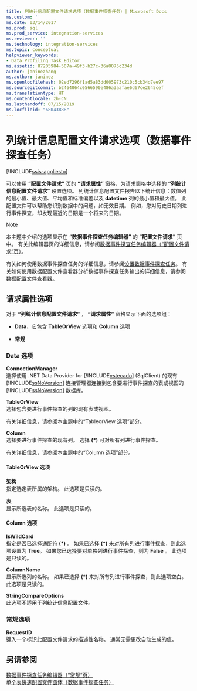 ```yaml
---
title: 列统计信息配置文件请求选项（数据事件探查任务）| Microsoft Docs
ms.custom: ''
ms.date: 03/14/2017
ms.prod: sql
ms.prod_service: integration-services
ms.reviewer: ''
ms.technology: integration-services
ms.topic: conceptual
helpviewer_keywords:
- Data Profiling Task Editor
ms.assetid: 87205984-507a-49f3-b27c-36a0075c234d
author: janinezhang
ms.author: janinez
ms.openlocfilehash: 02ed7296f1ad5a83dd005973c210c5cb34d7ee97
ms.sourcegitcommit: b2464064c0566590e486a3aafae6d67ce2645cef
ms.translationtype: HT
ms.contentlocale: zh-CN
ms.lasthandoff: 07/15/2019
ms.locfileid: "68043888"
---
```

# <a name="column-statistics-profile-request-options-data-profiling-task"></a>列统计信息配置文件请求选项（数据事件探查任务）

[!INCLUDE[ssis-appliesto](../../includes/ssis-appliesto-ssvrpluslinux-asdb-asdw-xxx.md)]


  可以使用 **“配置文件请求”** 页的 **“请求属性”** 窗格，为请求窗格中选择的 **“列统计信息配置文件请求”** 设置选项。 列统计信息配置文件报告以下统计信息：数值列的最小值、最大值、平均值和标准偏差以及 **datetime** 列的最小值和最大值。 此配置文件可以帮助您识别数据中的问题，如无效日期。 例如，您对历史日期列进行事件探查，却发现最近的日期是一个将来的日期。  
  
> [!NOTE]  
>  本主题中介绍的选项显示在 **“数据事件探查任务编辑器”** 的 **“配置文件请求”** 页中。 有关此编辑器页的详细信息，请参阅[数据事件探查任务编辑器（“配置文件请求”页）](../../integration-services/control-flow/data-profiling-task-editor-profile-requests-page.md)。  
  
 有关如何使用数据事件探查任务的详细信息，请参阅[设置数据事件探查任务](../../integration-services/control-flow/setup-of-the-data-profiling-task.md)。 有关如何使用数据配置文件查看器分析数据事件探查任务输出的详细信息，请参阅 [数据配置文件查看器](../../integration-services/control-flow/data-profile-viewer.md)。  
  
## <a name="request-properties-options"></a>请求属性选项  
 对于 **“列统计信息配置文件请求”** ， **“请求属性”** 窗格显示下面的选项组：  
  
-   **Data**，它包含 **TableOrView** 选项和 **Column** 选项  
  
-   **常规**  
  
### <a name="data-options"></a>Data 选项  
 **ConnectionManager**  
 选择使用 .NET Data Provider for [!INCLUDE[vstecado](../../includes/vstecado-md.md)] (SqlClient) 的现有 [!INCLUDE[ssNoVersion](../../includes/ssnoversion-md.md)] 连接管理器连接到包含要进行事件探查的表或视图的 [!INCLUDE[ssNoVersion](../../includes/ssnoversion-md.md)] 数据库。  
  
 **TableOrView**  
 选择包含要进行事件探查的列的现有表或视图。  
  
 有关详细信息，请参阅本主题中的“TableorView 选项”部分。  
  
 **Column**  
 选择要进行事件探查的现有列。 选择 **(\*)** 可对所有列进行事件探查。  
  
 有关详细信息，请参阅本主题中的“Column 选项”部分。  
  
#### <a name="tableorview-options"></a>TableOrView 选项  
 **架构**  
 指定选定表所属的架构。 此选项是只读的。  
  
 **表**  
 显示所选表的名称。 此选项是只读的。  
  
#### <a name="column-options"></a>Column 选项  
 **IsWildCard**  
 指定是否已选择通配符 **(\*)** 。 如果已选择 **(\*)** 来对所有列进行事件探查，则此选项设置为 **True**。 如果您已选择要对单独列进行事件探查，则为 **False** 。 此选项是只读的。  
  
 **ColumnName**  
 显示所选列的名称。 如果已选择 **(\*)** 来对所有列进行事件探查，则此选项空白。 此选项是只读的。  
  
 **StringCompareOptions**  
 此选项不适用于列统计信息配置文件。  
  
### <a name="general-options"></a>常规选项  
 **RequestID**  
 键入一个标识此配置文件请求的描述性名称。 通常无需更改自动生成的值。  
  
## <a name="see-also"></a>另请参阅  
 [数据事件探查任务编辑器（“常规”页）](../../integration-services/control-flow/data-profiling-task-editor-general-page.md)   
 [单个表快速配置文件窗体（数据事件探查任务）](../../integration-services/control-flow/single-table-quick-profile-form-data-profiling-task.md)  
  
  
